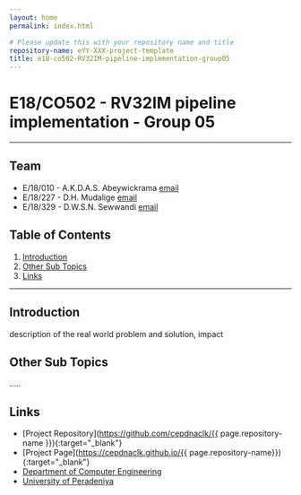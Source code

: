 ```yaml
---
layout: home
permalink: index.html

# Please update this with your repository name and title
repository-name: eYY-XXX-project-template
title: e18-co502-RV32IM-pipeline-implementation-group05
---
```


# E18/CO502 - RV32IM pipeline implementation - Group 05

---

## Team
-  E/18/010 - A.K.D.A.S. Abeywickrama [email](mailto:e18010@eng.pdn.ac.lk)
-  E/18/227 - D.H. Mudalige [email](mailto:e18227@eng.pdn.ac.lk)
-  E/18/329 - D.W.S.N. Sewwandi [email](mailto:e18329@eng.pdn.ac.lk)

## Table of Contents
1. [Introduction](#introduction)
2. [Other Sub Topics](#other-sub-topics)
3. [Links](#links)

---

## Introduction

 description of the real world problem and solution, impact

## Other Sub Topics

.....

## Links

- [Project Repository](https://github.com/cepdnaclk/{{ page.repository-name }}){:target="_blank"}
- [Project Page](https://cepdnaclk.github.io/{{ page.repository-name}}){:target="_blank"}
- [Department of Computer Engineering](http://www.ce.pdn.ac.lk/)
- [University of Peradeniya](https://eng.pdn.ac.lk/)


[//]: # (Please refer this to learn more about Markdown syntax)
[//]: # (https://github.com/adam-p/markdown-here/wiki/Markdown-Cheatsheet)
